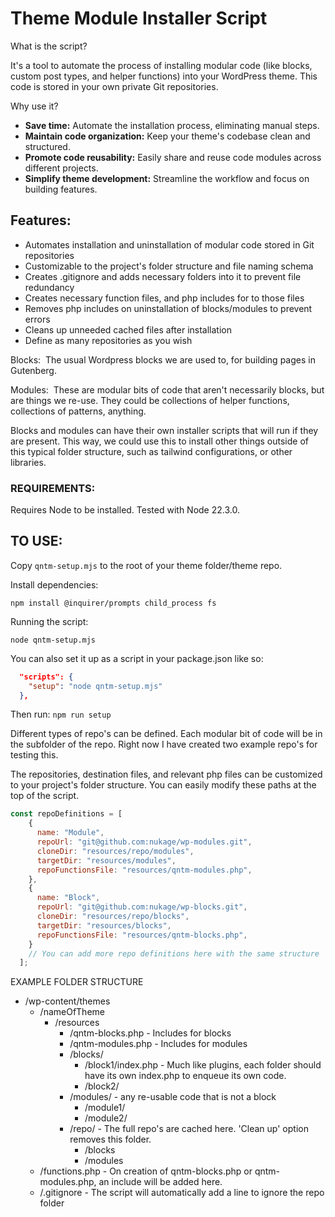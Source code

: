 # Theme Module Installer Script

What is the script?

It's a tool to automate the process of installing modular code (like blocks, custom post types, and helper functions) into your WordPress theme. This code is stored in your own private Git repositories.

Why use it?

- **Save time:** Automate the installation process, eliminating manual steps.
- **Maintain code organization:** Keep your theme's codebase clean and structured.
- **Promote code reusability:** Easily share and reuse code modules across different projects.
- **Simplify theme development:** Streamline the workflow and focus on building features.

## Features:
- Automates installation and uninstallation of modular code stored in Git repositories
- Customizable to the project's folder structure and file naming schema
- Creates .gitignore and adds necessary folders into it to prevent file redundancy
- Creates necessary function files, and php includes for to those files
- Removes php includes on uninstallation of blocks/modules to prevent errors
- Cleans up unneeded cached files after installation
- Define as many repositories as you wish

Blocks:  The usual Wordpress blocks we are used to, for building pages in Gutenberg.

Modules:  These are modular bits of code that aren't necessarily blocks, but are things we re-use. They could be collections of helper functions, collections of patterns, anything.

Blocks and modules can have their own installer scripts that will run if they are present. This way, we could use this to install other things outside of this typical folder structure, such as tailwind configurations, or other libraries.

### REQUIREMENTS:

Requires Node to be installed. Tested with Node 22.3.0.

## TO USE:

Copy `qntm-setup.mjs` to the root of your theme folder/theme repo.

Install dependencies: 

`npm install @inquirer/prompts child_process fs`

Running the script:

`node qntm-setup.mjs`

You can also set it up as a script in your package.json like so:

```JSON
  "scripts": {
    "setup": "node qntm-setup.mjs"
  },
```
Then run: 
`npm run setup`

Different types of repo's can be defined. Each modular bit of code will be in the subfolder of the repo. Right now I have created two example repo's for testing this.  

The repositories, destination files, and relevant php files can be customized to your project's folder structure. You can easily modify these paths at the top of the script.

```Javascript
const repoDefinitions = [
	{
	  name: "Module",
	  repoUrl: "git@github.com:nukage/wp-modules.git",
	  cloneDir: "resources/repo/modules",
	  targetDir: "resources/modules",
	  repoFunctionsFile: "resources/qntm-modules.php",
	},
	{
	  name: "Block",
	  repoUrl: "git@github.com:nukage/wp-blocks.git",
	  cloneDir: "resources/repo/blocks",
	  targetDir: "resources/blocks",
	  repoFunctionsFile: "resources/qntm-blocks.php",
	}
	// You can add more repo definitions here with the same structure
  ];
```

EXAMPLE FOLDER STRUCTURE

- /wp-content/themes
    - /nameOfTheme  
        - /resources
            - /qntm-blocks.php - Includes for blocks
            - /qntm-modules.php - Includes for modules
            - /blocks/
                - /block1/index.php - Much like plugins, each folder should have its own index.php to enqueue its own code.
                - /block2/
            - /modules/ - any re-usable code that is not a block
                - /module1/
                - /module2/ 
            - /repo/ - The full repo's are cached here. 'Clean up' option removes this folder.
                - /blocks
                - /modules
    - /functions.php - On creation of qntm-blocks.php or qntm-modules.php, an include will be added here.
    - /.gitignore - The script will automatically add a line to ignore the repo folder
